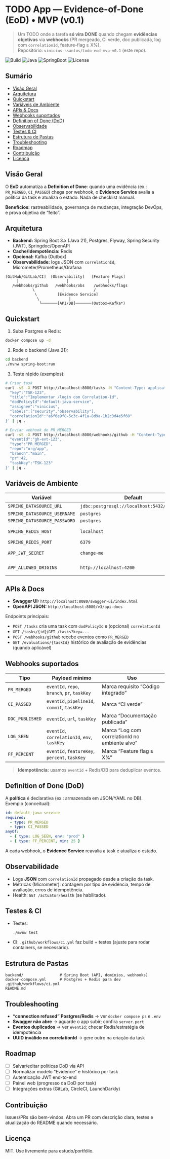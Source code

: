 # TODO App — Evidence-of-Done (EoD) • MVP (v0.1)

> Um TODO onde a tarefa **só vira DONE** quando chegam **evidências objetivas** via **webhooks** (PR mergeado, CI verde, doc publicada, log com `correlationId`, feature-flag ≥ X%).  
> Repositório: `vinicius-ssantos/todo-eod-mvp-v0.1` (este repo).

![Build](https://img.shields.io/badge/build-passing-informational) ![Java](https://img.shields.io/badge/Java-21-blue) ![SpringBoot](https://img.shields.io/badge/Spring%20Boot-3.x-brightgreen) ![License](https://img.shields.io/badge/license-MIT-lightgrey)

## Sumário
- [Visão Geral](#visão-geral)
- [Arquitetura](#arquitetura)
- [Quickstart](#quickstart)
- [Variáveis de Ambiente](#variáveis-de-ambiente)
- [APIs & Docs](#apis--docs)
- [Webhooks suportados](#webhooks-suportados)
- [Definition of Done (DoD)](#definition-of-done-dod)
- [Observabilidade](#observabilidade)
- [Testes & CI](#testes--ci)
- [Estrutura de Pastas](#estrutura-de-pastas)
- [Troubleshooting](#troubleshooting)
- [Roadmap](#roadmap)
- [Contribuição](#contribuição)
- [Licença](#licença)

## Visão Geral
O **EoD** automatiza a **Definition of Done**: quando uma evidência (ex.: `PR_MERGED`, `CI_PASSED`) chega por webhook, o **Evidence Service** avalia a política da task e atualiza o estado. Nada de checklist manual.

**Benefícios:** rastreabilidade, governança de mudanças, integração DevOps, e prova objetiva de “feito”.

## Arquitetura
- **Backend:** Spring Boot 3.x (Java 21), Postgres, Flyway, Spring Security (JWT), Springdoc/OpenAPI
- **Cache/Idempotência:** Redis
- **Opcional:** Kafka (Outbox)
- **Observabilidade:** logs JSON com `correlationId`, Micrometer/Prometheus/Grafana

```text
[GitHub/GitLab/CI]  [Observability]   [Feature Flags]
     │                     │                 │
   /webhooks/github   /webhooks/obs    /webhooks/flags
            \            |             /
             \         [Evidence Service]
              \             │
               └───────[API/DB]───────(Outbox→Kafka*)
```

## Quickstart
1) Suba Postgres e Redis:
```bash
docker compose up -d
```

2) Rode o backend (Java 21):
```bash
cd backend
./mvnw spring-boot:run
```

3) Teste rápido (exemplos):
```bash
# Criar task
curl -sS -X POST http://localhost:8080/tasks -H "Content-Type: application/json" -d '{
  "key":"TSK-123",
  "title":"Implementar /login com Correlation-Id",
  "dodPolicyId":"default-java-service",
  "assignee":"vinicius",
  "labels":["security","observability"],
  "correlationId":"a6f6e9f8-5c3c-4f1a-8d9a-1b2c3d4e5f60"
}' | jq .

# Enviar webhook de PR_MERGED
curl -sS -X POST http://localhost:8080/webhooks/github -H "Content-Type: application/json" -d '{
  "eventId":"gh-evt-123",
  "type":"PR_MERGED",
  "repo":"org/app",
  "branch":"main",
  "pr":42,
  "taskKey":"TSK-123"
}' | jq .
```

## Variáveis de Ambiente
| Variável | Default | Descrição |
|---|---|---|
| `SPRING_DATASOURCE_URL` | `jdbc:postgresql://localhost:5432/todo_eod` | Postgres |
| `SPRING_DATASOURCE_USERNAME` | `postgres` |  |
| `SPRING_DATASOURCE_PASSWORD` | `postgres` |  |
| `SPRING_REDIS_HOST` | `localhost` | Cache para idempotência |
| `SPRING_REDIS_PORT` | `6379` |  |
| `APP_JWT_SECRET` | `change-me` | Assinatura JWT (dev) |
| `APP_ALLOWED_ORIGINS` | `http://localhost:4200` | CORS (se front) |

## APIs & Docs
- **Swagger UI:** `http://localhost:8080/swagger-ui/index.html`
- **OpenAPI JSON:** `http://localhost:8080/v3/api-docs`

Endpoints principais:
- `POST /tasks` cria uma task com `dodPolicyId` e (opcional) `correlationId`
- `GET /tasks/{id}`/`GET /tasks?key=...`
- `POST /webhooks/github` recebe eventos como `PR_MERGED`
- `GET /evaluations/{taskId}` histórico de avaliação de evidências (quando aplicável)

## Webhooks suportados
| Tipo | Payload mínimo | Uso |
|---|---|---|
| `PR_MERGED` | `eventId`, `repo`, `branch`, `pr`, `taskKey` | Marca requisito “Código integrado” |
| `CI_PASSED` | `eventId`, `pipelineId`, `commit`, `taskKey` | Marca “CI verde” |
| `DOC_PUBLISHED` | `eventId`, `url`, `taskKey` | Marca “Documentação publicada” |
| `LOG_SEEN` | `eventId`, `correlationId`, `env`, `taskKey` | Marca “Log com correlationId no ambiente alvo” |
| `FF_PERCENT` | `eventId`, `featureKey`, `percent`, `taskKey` | Marca “Feature flag ≥ X%” |

> **Idempotência:** usamos `eventId` + Redis/DB para deduplicar eventos.

## Definition of Done (DoD)
A **política** é declarativa (ex.: armazenada em JSON/YAML no DB).  
Exemplo (conceitual):
```yaml
id: default-java-service
required:
  - type: PR_MERGED
  - type: CI_PASSED
anyOf:
  - { type: LOG_SEEN, env: "prod" }
  - { type: FF_PERCENT, min: 25 }
```
A cada webhook, o **Evidence Service** reavalia a task e atualiza o estado.

## Observabilidade
- Logs **JSON** com `correlationId` propagado desde a criação da task.
- Métricas (Micrometer): contagem por tipo de evidência, tempo de avaliação, erros de idempotência.
- Health: `GET /actuator/health` (se habilitado).

## Testes & CI
- Testes:
  ```bash
  ./mvnw test
  ```
- CI: `.github/workflows/ci.yml` faz build + testes (ajuste para rodar containers, se necessário).

## Estrutura de Pastas
```
backend/                # Spring Boot (API, domínios, webhooks)
docker-compose.yml      # Postgres + Redis para dev
.github/workflows/ci.yml
README.md
```

## Troubleshooting
- **“connection refused” Postgres/Redis** → ver `docker compose ps` e `.env`
- **Swagger não abre** → aguarde o app subir; confira `server.port`
- **Eventos duplicados** → ver `eventId`; checar Redis/estratégia de idempotência
- **UUID inválido no correlationId** → gere outro na criação da task

## Roadmap
- [ ] Salvar/editar políticas DoD via API
- [ ] Normalizar modelo “Evidence” e histórico por task
- [ ] Autenticação JWT end-to-end
- [ ] Painel web (progresso da DoD por task)
- [ ] Integrações extras (GitLab, CircleCI, LaunchDarkly)

## Contribuição
Issues/PRs são bem-vindos. Abra um PR com descrição clara, testes e atualização do README quando necessário.

## Licença
MIT. Use livremente para estudo/portfólio.
